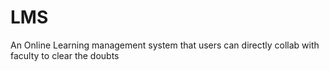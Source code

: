 # LMS
An Online Learning management system that users can directly collab with faculty to clear the doubts
